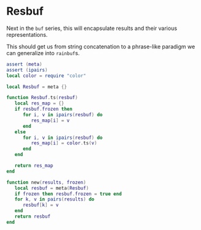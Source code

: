 # Resbuf

Next in the ``buf`` series, this will encapsulate results and their various
representations.


This should get us from string concatenation to a phrase-like paradigm we can
generalize into ``rainbuf``s.

```lua
assert (meta)
assert (ipairs)
local color = require "color"
```
```lua
local Resbuf = meta {}

function Resbuf.ts(resbuf)
   local res_map = {}
   if resbuf.frozen then
      for i, v in ipairs(resbuf) do
         res_map[i] = v
      end
   else
      for i, v in ipairs(resbuf) do
         res_map[i] = color.ts(v)
      end
   end

   return res_map
end

function new(results, frozen)
   local resbuf = meta(Resbuf)
   if frozen then resbuf.frozen = true end
   for k, v in pairs(results) do
      resbuf[k] = v
   end
   return resbuf
end
```
